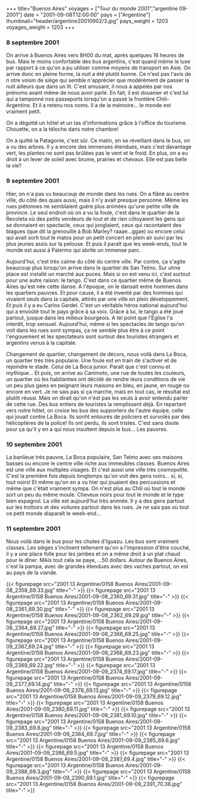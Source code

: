 +++
title="Buenos Aires"
voyages = ["Tour du monde 2001","argentine 09-2001"]
date = "2001-09-08T12:00:00"
pays = ["Argentine"]
thumbnail="header/argentine20010902/3.jpg"
pays_weight = 1203
voyages_weight = 1203
+++
### 8 septembre 2001

On arrive à Buenos Aires vers 8H00 du mat, après quelques 16 heures de bus. 
Mais le moins confortable des bus argentins, c'est quand même le luxe par rapport 
à ce qu'on a pu utiliser comme moyens de transport en Asie. On arrive donc en 
pleine forme, la nuit a été plutôt bonne. Ce n'est pas l'avis de n otre voisin 
de siège qui semble n'apprécier que modérément de passer la nuit ailleurs que 
dans un lit. C'est amusant, il nous a appelés par nos prénoms avant même de 
nous avoir parlé. En fait, il est douanier et c'est lui qui a tamponné nos passeports 
lorsqu'on a passé la frontière Chili-Argentine. Et il a retenu nos noms. Il 
a de la mémoire... le monde est vraiment petit.

On a dégotté un hôtel et un tas d'informations grâce à l'office du tourisme. 
Chouette, on a la téloche dans notre chambre! 

On a quitté la Patagonie, c'est sûr. Ce matin, en se réveillant dans le bus, 
on a vu des arbres. Il y a encore des immenses étendues, mais c'est davantage 
vert, les plantes ne sont pas brûlées pas le vent et le froid. En plus, on a 
eu droit à un lever de soleil avec brume, prairies et chevaux. Elle est pas 
belle la vie?

### 9 septembre 2001

Hier, on n'a pas vu beaucoup de monde dans les rues. On a flâné au centre ville, 
du côté des quais aussi, mais il n'y avait presque personne. Même les rues piétonnes 
ne semblaient guère plus animées qu'une petite ville de province. Le seul endroit 
où on a vu la foule, c'est dans le quartier de la Recoleta où des petits vendeurs 
de tout et de rien côtoyaient les gens qui se donnaient en spectacle, ceux qui 
jonglaient, ceux qui racontaient des blagues (que dit la grenouille à Bob Marley? 
raaae...ggae) ou encore celui qui avait sorti tout le matos pour un petit concert 
en plein air suivi par les plus jeunes assis sur la pelouse. Et puis il paraît 
que les week-ends, tout le monde est aussi à Palermo qui abrite un immense parc.

Aujourd'hui, c'est très calme du côté du centre ville. Par contre, ça s'agite 
beaucoup plus lorsqu'on arrive dans le quartier de San Telmo. Sur uhne place 
est installé un marché aux puces. Mais si on est venu ici, c'est surtout pour 
une autre raison: le tango. C'est dans ce quartier même de Buenos Aires qu'est 
née cette danse. A l'époque, on le dansait entre hommes dans les quartiers pauvres. 
Et pour cause, il a été inventé par des hommes qui vivaient seuls dans la capitale, 
attirés par une ville en plein développement. Et puis il y a eu Carlos Gardel. 
C'est un véritable héros national aujourd'hui qui a envoûté tout le pays grâce 
à sa voix. Grâce à lui, le tango a été joué partout, jusque dans les milieux 
bourgeois. A tel point que l'Eglise l'a interdit, trop sensuel. Aujourd'hui, 
même si les spectacles de tango qu'on voit dans les rues sont sympas, ça ne 
semble plus être à ce point l'engouement et les spectateurs sont surtout des 
touristes étrangers et argentins venus à la capitale.

Changement de quartier, changement de décors, nous voilà dans La Boca, un quartier 
très très populaire. Une foule est en train de s'activer et de rejoindre le 
stade. Celui de La Boca junior. Paraît que c'est connu et mythique... Et puis, 
on arrive au Caminoto, une rue de toutes les couleurs, un quartier où les habitantws 
ont décidé de rendre leurs conditions de vie un peu plus gaies en peignant leurs 
maisons en bleu, en jaune, en rouge ou encore en vert. Je ne sais pas si ça 
marche, mais en tout cas, le résultat est plutôt réussi. Mais on dirait qu'on 
n'est pas les seuls à avoir entendu parler de cette rue. Des bus entiers de 
touristes la remplissent déjà. En repartant vers notre hôtel, on croise les 
bus des supporters de l'autre équipe, celle qui jouait contre La Boca. Ils sonht 
entourés de policiers et survolés par des hélicoptères de la police! Ils ont 
perdu, ils sont tristes. C'est sans doute pour ça qu'il y en a qui nous insultent 
depuis le bus... Les pauvres.

### 10 septembre 2001

La banlieue très pauvre, La Boca populaire, San Telmo avec ses maisons basses 
ou encore le centre ville riche aux immeubles classes. Buenos Aires est une 
ville aux multiples visages. Et c'est aussi une ville très cosmopolite. C'est 
la première fois depuis longtemps qu'on voit des gens noirs... si, si, tout 
noirs! Et même qu'on en a vu hier qui jouaient des percussions et même que c'était 
vraiment sympa. On n'est plus au Chili où tout le monde sort un peu du même 
moule. Cheveux noirs pour tout le monde et le type bien espagnol. La ville est 
aujourd'hui très animée. Il y a des gens partout sur les trottoirs et des voitures 
partout dans les rues. Je ne sais pas où tout ce petit monde disparaît le week-end...

### 11 septembre 2001

Nous voilà dans le bus pour les chutes d'Iguazu. Les bus sont vraiment classes. 
Les sièges s'inclinent tellement qu'on a l'impression d'être couché, il y a 
une place folle pour les jambes et on a même droit à un plat chaud pour le dîner. 
MAis tout cela se paye, ...50 dollars. Autour de Buenos Aires, c'est la pampa, 
avec de grandes étendues avec des vaches partout, on est au pays de la viande.


<div id="TOTO">{{< figurepage src="2001 13 Argentine/0158 Buenos Aires/2001-09-08_2358_69.33.jpg" title="-"  >}}
{{< figurepage src="2001 13 Argentine/0158 Buenos Aires/2001-09-08_2360_69.31.jpg" title="-"  >}}
{{< figurepage src="2001 13 Argentine/0158 Buenos Aires/2001-09-08_2361_69.30.jpg" title="-"  >}}
{{< figurepage src="2001 13 Argentine/0158 Buenos Aires/2001-09-08_2362_69.29.jpg" title="-"  >}}
{{< figurepage src="2001 13 Argentine/0158 Buenos Aires/2001-09-08_2364_69.27.jpg" title="-"  >}}
{{< figurepage src="2001 13 Argentine/0158 Buenos Aires/2001-09-08_2366_69.25.jpg" title="-"  >}}
{{< figurepage src="2001 13 Argentine/0158 Buenos Aires/2001-09-09_2367_69.24.jpg" title="-"  >}}
{{< figurepage src="2001 13 Argentine/0158 Buenos Aires/2001-09-09_2368_69.23.jpg" title="-"  >}}
{{< figurepage src="2001 13 Argentine/0158 Buenos Aires/2001-09-09_2369_69.22.jpg" title="-"  >}}
{{< figurepage src="2001 13 Argentine/0158 Buenos Aires/2001-09-09_2374_69.17.jpg" title="-"  >}}
{{< figurepage src="2001 13 Argentine/0158 Buenos Aires/2001-09-09_2377_69.14.jpg" title="-"  >}}
{{< figurepage src="2001 13 Argentine/0158 Buenos Aires/2001-09-09_2378_69.13.jpg" title="-"  >}}
{{< figurepage src="2001 13 Argentine/0158 Buenos Aires/2001-09-09_2379_69.12.jpg" title="-"  >}}
{{< figurepage src="2001 13 Argentine/0158 Buenos Aires/2001-09-09_2380_69.11.jpg" title="-"  >}}
{{< figurepage src="2001 13 Argentine/0158 Buenos Aires/2001-09-09_2381_69.10.jpg" title="-"  >}}
{{< figurepage src="2001 13 Argentine/0158 Buenos Aires/2001-09-09_2383_69.8.jpg" title="-"  >}}
{{< figurepage src="2001 13 Argentine/0158 Buenos Aires/2001-09-09_2384_69.7.jpg" title="-"  >}}
{{< figurepage src="2001 13 Argentine/0158 Buenos Aires/2001-09-09_2385_69.6.jpg" title="-"  >}}
{{< figurepage src="2001 13 Argentine/0158 Buenos Aires/2001-09-09_2386_69.5.jpg" title="-"  >}}
{{< figurepage src="2001 13 Argentine/0158 Buenos Aires/2001-09-09_2387_69.4.jpg" title="-"  >}}
{{< figurepage src="2001 13 Argentine/0158 Buenos Aires/2001-09-09_2388_69.3.jpg" title="-"  >}}
{{< figurepage src="2001 13 Argentine/0158 Buenos Aires/2001-09-09_2390_69.1.jpg" title="-"  >}}
{{< figurepage src="2001 13 Argentine/0158 Buenos Aires/2001-09-09_2391_70.36.jpg" title="-"  >}}
</DIV>

